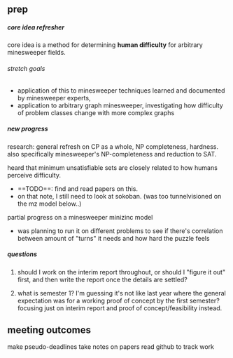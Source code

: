 ## prep
##### core idea refresher
core idea is a method for determining **human difficulty** for arbitrary minesweeper fields.
###### stretch goals
- application of this to minesweeper techniques learned and documented by minesweeper experts,
- application to arbitrary graph minesweeper, investigating how difficulty of problem classes change with more complex graphs

##### new progress
research: general refresh on CP as a whole, NP completeness, hardness. also specifically minesweeper's NP-completeness and reduction to SAT.

heard that minimum unsatisfiable sets are closely related to how humans perceive difficulty.
- ==TODO==: find and read papers on this.
- on that note, I still need to look at sokoban. (was too tunnelvisioned on the mz model below..)

partial progress on a minesweeper minizinc model
- was planning to run it on different problems to see if there's correlation between amount of "turns" it needs and how hard the puzzle feels

##### questions
1. should I work on the interim report throughout, or should I "figure it out" first,
   and then write the report once the details are settled?

2. what is semester 1?
   I'm guessing it's not like last year where the general expectation was for a working proof of concept by the first semester?
   focusing just on interim report and proof of concept/feasibility instead.

## meeting outcomes
make pseudo-deadlines
take notes on papers read
github to track work

